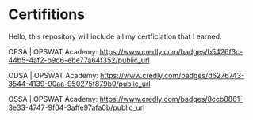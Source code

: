# Certifitions
Hello, this repository will include all my certficiation that I earned.

OPSA | OPSWAT Academy: 
https://www.credly.com/badges/b5426f3c-44b5-4af2-b9d6-ebe77a64f352/public_url

ODSA | OPSWAT Academy:
https://www.credly.com/badges/d6276743-3544-4139-90aa-950275f879b0/public_url

OSSA | OPSWAT Academy:
https://www.credly.com/badges/8ccb8861-3e33-4747-9f04-3affe97afa0b/public_url
